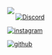 <img align="left" src="https://up4net.com/2V8/pixel.png">

[![Discord](https://img.shields.io/badge/-@CallMeJustSaud-313131?style=flat-square&labelColor=313131&logo=twitter&logoColor=white&color=313131)](https://twitter.com/CallMeJustSaud)  

[![instagram](https://img.shields.io/badge/-@Seurce-313131?style=flat-square&labelColor=313131&logo=Instagram&logoColor=white&color=313131)](https://www.instagram.com/Seurce)

[![github](https://img.shields.io/badge/-@52v-313131?style=flat-square&labelColor=313131&logo=Github&logoColor=white&color=313131)](https://www.github.com/52v)

